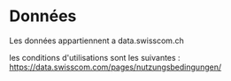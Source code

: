 # Données

Les données appartiennent a data.swisscom.ch

les conditions d'utilisations sont les suivantes : https://data.swisscom.com/pages/nutzungsbedingungen/